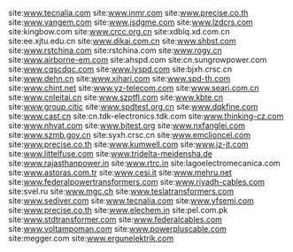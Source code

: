 site:www.tecnalia.com
site:www.inmr.com
site:www.precise.co.th
site:www.vangem.com
site:www.jsdgme.com
site:www.lzdcrs.com
site:kingbow.com
site:www.crcc.org.cn
site:xdblq.xd.com.cn
site:ee.xjtu.edu.cn
site:www.dikai.com.cn
site:www.shbst.com
site:www.rstchina.com
site:rstchina.com
site:www.rogy.cn
site:www.airborne-em.com
site:ahspd.com
site:cn.sungrowpower.com
site:www.cqscdqc.com
site:www.lyspd.com
site:bjxh.crsc.cn
site:www.dehn.cn
site:www.xihari.com
site:www.spd-th.com
site:www.chint.net
site:www.yz-telecom.com
site:www.seari.com.cn
site:www.cnleitai.cn
site:www.szptfl.com
site:www.kbte.cn
site:www.group.citic
site:www.spdtest.org.cn
site:www.dqkfine.com
site:www.cast.cn
site:cn.tdk-electronics.tdk.com
site:www.thinking-cz.com
site:www.nhvat.com
site:www.bjtest.org
site:www.nxfanglei.com
site:www.szmb.gov.cn
site:syxh.crsc.cn
site:www.emclioncel.com
site:www.precise.co.th
site:www.kumwell.com
site:www.jz-jt.com
site:www.littelfuse.com
site:www.tridelta-meidensha.de
site:www.rajasthanpower.in
site:www.rtrc.in
site:lagoelectromecanica.com
site:www.astoras.com.tr
site:www.cesi.it
site:www.mehru.net
site:www.federalpowertransformers.com
site:www.riyadh-cables.com
site:svel.ru
site:www.mgc.ch
site:www.teslatransformers.com
site:www.sediver.com
site:www.tecnalia.com
site:www.yfsemi.com
site:www.precise.co.th
site:www.elechem.in
site:pel.com.pk
site:www.stdtransformer.com
site:www.federalcables.com
site:www.voltampoman.com
site:www.powerpluscable.com
site:megger.com
site:www.ergunelektrik.com
